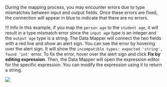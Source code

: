 During the mapping process, you may encounter errors due to type mismatches between input and output fields. Once these errors are fixed, the connection will appear in blue to indicate that there are no errors.

!!! Info
    In this example, if you map the `person age` to the `student age`, it will result in a type mismatch error since the `input age` type is an integer and the `output age` type is a string. The Data Mapper will connect the two fields with a red line and show an alert sign. You can see the error by hovering over the alert sign. It will show the `incompatible types: expected 'string', found 'int'` error. To fix the error, hover over the alert sign and click **Fix by editing expression**. Then, the Data Mapper will open the expression editor for the specific expression. You can modify the expression using it to return a string.

<img src="../../assets/data-mapper/diagnose-and-fix-mapping-errors.gif" class="cInlineImage-full"/>